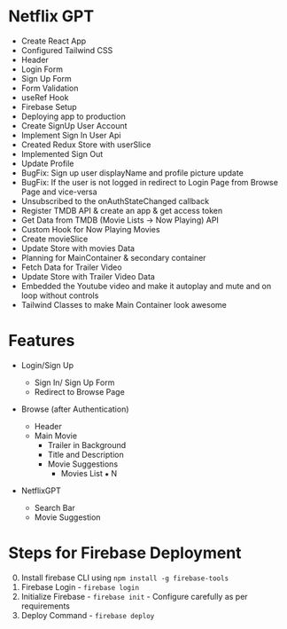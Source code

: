 # Netflix GPT

- Create React App
- Configured Tailwind CSS
- Header
- Login Form
- Sign Up Form
- Form Validation
- useRef Hook
- Firebase Setup
- Deploying app to production
- Create SignUp User Account
- Implement Sign In User Api
- Created Redux Store with userSlice
- Implemented Sign Out
- Update Profile
- BugFix: Sign up user displayName and profile picture update
- BugFix: If the user is not logged in redirect to Login Page from Browse Page and vice-versa
- Unsubscribed to the onAuthStateChanged callback
- Register TMDB API & create an app & get access token
- Get Data from TMDB (Movie Lists -> Now Playing) API
- Custom Hook for Now Playing Movies
- Create movieSlice
- Update Store with movies Data
- Planning for MainContainer & secondary container
- Fetch Data for Trailer Video
- Update Store with Trailer Video Data
- Embedded the Youtube video and make it autoplay and mute and on loop without controls
- Tailwind Classes to make Main Container look awesome

# Features

- Login/Sign Up

  - Sign In/ Sign Up Form
  - Redirect to Browse Page

- Browse (after Authentication)

  - Header
  - Main Movie
    - Trailer in Background
    - Title and Description
    - Movie Suggestions
      - Movies List ⁕ N

- NetflixGPT
  - Search Bar
  - Movie Suggestion

# Steps for Firebase Deployment

0. Install firebase CLI using `npm install -g firebase-tools`
1. Firebase Login - `firebase login`
2. Initialize Firebase - `firebase init` - Configure carefully as per requirements
3. Deploy Command - `firebase deploy`
